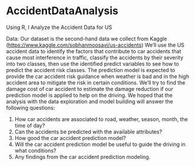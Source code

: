 # AccidentDataAnalysis
Using R, I Analyze the Accident Data for US

Data: Our dataset is the second-hand data we collect from Kaggle (https://www.kaggle.com/sobhanmoosavi/us-accidents)
We’ll use the US accident data to identify the factors that contribute to car accidents that cause most interference in traffic, classify the accidents by their severity into two classes, then use the identified predict variables to see how to predict the accident risk classes.  The prediction model is expected to provide the car accident risk guidance when weather is bad and in the high accident area to mitigate the risk in certain conditions.  We’ll try to find the damage cost of car accident to estimate the damage reduction if our prediction model is applied to help on the driving.  We hoped that the analysis with the data exploration and model building will answer the following questions:
1)	How car accidents are associated to road, weather, season, month, the time of day?
2)	Can the accidents be predicted with the available attributes? 
3)	How good the car accident prediction model?
4)	Will the car accident prediction model be useful to guide the driving in what conditions?
5)	Any findings from the car accident prediction modeling.
